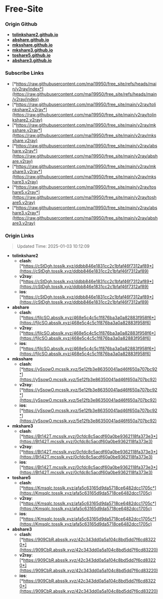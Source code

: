 # Free-Site

### Origin Github

- [**tolinkshare2.github.io**](https://github.com/tolinkshare2/tolinkshare2.github.io)
- [**abshare.github.io**](https://github.com/abshare/abshare.github.io)
- [**mksshare.github.io**](https://github.com/mksshare/mksshare.github.io)
- [**mkshare3.github.io**](https://github.com/mkshare3/mkshare3.github.io)
- [**toshare5.github.io**](https://github.com/toshare5/toshare5.github.io)
- [**abshare3.github.io**](https://github.com/abshare3/abshare3.github.io)

### Subscribe Links

- [*https://raw.githubusercontent.com/mai19950/free_site/refs/heads/main/v2ray/index*](https://raw.githubusercontent.com/mai19950/free_site/refs/heads/main/v2ray/index)
- [*https://raw.githubusercontent.com/mai19950/free_site/main/v2ray/tolinkshare2.v2ray*](https://raw.githubusercontent.com/mai19950/free_site/main/v2ray/tolinkshare2.v2ray)
- [*https://raw.githubusercontent.com/mai19950/free_site/main/v2ray/mksshare.v2ray*](https://raw.githubusercontent.com/mai19950/free_site/main/v2ray/mksshare.v2ray)
- [*https://raw.githubusercontent.com/mai19950/free_site/main/v2ray/abshare.v2ray*](https://raw.githubusercontent.com/mai19950/free_site/main/v2ray/abshare.v2ray)
- [*https://raw.githubusercontent.com/mai19950/free_site/main/v2ray/mkshare3.v2ray*](https://raw.githubusercontent.com/mai19950/free_site/main/v2ray/mkshare3.v2ray)
- [*https://raw.githubusercontent.com/mai19950/free_site/main/v2ray/toshare5.v2ray*](https://raw.githubusercontent.com/mai19950/free_site/main/v2ray/toshare5.v2ray)
- [*https://raw.githubusercontent.com/mai19950/free_site/main/v2ray/abshare3.v2ray*](https://raw.githubusercontent.com/mai19950/free_site/main/v2ray/abshare3.v2ray)

### Origin Links

> Updated Time: 2025-01-03 10:12:09

- **tolinkshare2**
  - **clash**: [*https://cStDgh.tosslk.xyz/ddbb846e1831cc2c1bfaf46f7312af89*](https://cStDgh.tosslk.xyz/ddbb846e1831cc2c1bfaf46f7312af89)
  - **v2ray**: [*https://cStDgh.tosslk.xyz/ddbb846e1831cc2c1bfaf46f7312af89*](https://cStDgh.tosslk.xyz/ddbb846e1831cc2c1bfaf46f7312af89)
  - **ios**: [*https://cStDgh.tosslk.xyz/ddbb846e1831cc2c1bfaf46f7312af89*](https://cStDgh.tosslk.xyz/ddbb846e1831cc2c1bfaf46f7312af89)
- **abshare**
  - **clash**: [*https://fjIcSO.absslk.xyz/468e5c4c5c1f876ba3a0a82883f958f6*](https://fjIcSO.absslk.xyz/468e5c4c5c1f876ba3a0a82883f958f6)
  - **v2ray**: [*https://fjIcSO.absslk.xyz/468e5c4c5c1f876ba3a0a82883f958f6*](https://fjIcSO.absslk.xyz/468e5c4c5c1f876ba3a0a82883f958f6)
  - **ios**: [*https://fjIcSO.absslk.xyz/468e5c4c5c1f876ba3a0a82883f958f6*](https://fjIcSO.absslk.xyz/468e5c4c5c1f876ba3a0a82883f958f6)
- **mksshare**
  - **clash**: [*https://ySsowO.mcsslk.xyz/5e12fb3e86350041ad46f650a707bc92*](https://ySsowO.mcsslk.xyz/5e12fb3e86350041ad46f650a707bc92)
  - **v2ray**: [*https://ySsowO.mcsslk.xyz/5e12fb3e86350041ad46f650a707bc92*](https://ySsowO.mcsslk.xyz/5e12fb3e86350041ad46f650a707bc92)
  - **ios**: [*https://ySsowO.mcsslk.xyz/5e12fb3e86350041ad46f650a707bc92*](https://ySsowO.mcsslk.xyz/5e12fb3e86350041ad46f650a707bc92)
- **mkshare3**
  - **clash**: [*https://Bt142T.mcsslk.xyz/0cfdc8c5acdf60a0be9362118fa373e3*](https://Bt142T.mcsslk.xyz/0cfdc8c5acdf60a0be9362118fa373e3)
  - **v2ray**: [*https://Bt142T.mcsslk.xyz/0cfdc8c5acdf60a0be9362118fa373e3*](https://Bt142T.mcsslk.xyz/0cfdc8c5acdf60a0be9362118fa373e3)
  - **ios**: [*https://Bt142T.mcsslk.xyz/0cfdc8c5acdf60a0be9362118fa373e3*](https://Bt142T.mcsslk.xyz/0cfdc8c5acdf60a0be9362118fa373e3)
- **toshare5**
  - **clash**: [*https://Kmsqlc.tosslk.xyz/afa5c63165d9da5718ce6482dcc1705c*](https://Kmsqlc.tosslk.xyz/afa5c63165d9da5718ce6482dcc1705c)
  - **v2ray**: [*https://Kmsqlc.tosslk.xyz/afa5c63165d9da5718ce6482dcc1705c*](https://Kmsqlc.tosslk.xyz/afa5c63165d9da5718ce6482dcc1705c)
  - **ios**: [*https://Kmsqlc.tosslk.xyz/afa5c63165d9da5718ce6482dcc1705c*](https://Kmsqlc.tosslk.xyz/afa5c63165d9da5718ce6482dcc1705c)
- **abshare3**
  - **clash**: [*https://909CbR.absslk.xyz/42c343dd0a5a104c8bd5dd7f6cd83220*](https://909CbR.absslk.xyz/42c343dd0a5a104c8bd5dd7f6cd83220)
  - **v2ray**: [*https://909CbR.absslk.xyz/42c343dd0a5a104c8bd5dd7f6cd83220*](https://909CbR.absslk.xyz/42c343dd0a5a104c8bd5dd7f6cd83220)
  - **ios**: [*https://909CbR.absslk.xyz/42c343dd0a5a104c8bd5dd7f6cd83220*](https://909CbR.absslk.xyz/42c343dd0a5a104c8bd5dd7f6cd83220)
